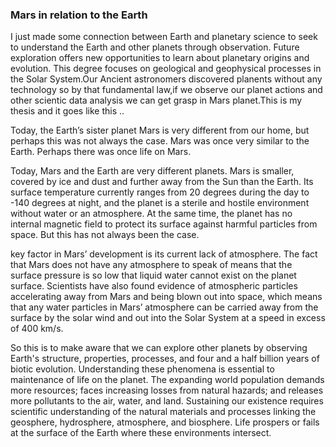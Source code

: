 ### Mars in relation to the Earth

I just made some connection between Earth and planetary science to seek to understand the Earth and other planets through observation. Future exploration offers new opportunities to learn about planetary origins and evolution. This degree focuses on geological and geophysical processes in the Solar System.Our Ancient astronomers discovered planents without any technology so by that fundamental law,if we observe our planet actions and other scientic data analysis we can get grasp in Mars planet.This is my thesis and it goes like this ..

Today, the Earth’s sister planet Mars is very different from our home, but perhaps this was not always the case. Mars was once very similar to the Earth. Perhaps there was once life on Mars.

Today, Mars and the Earth are very different planets. Mars is smaller, covered by ice and dust and further away from the Sun than the Earth. Its surface temperature currently ranges from 20 degrees during the day to -140 degrees at night, and the planet is a sterile and hostile environment without water or an atmosphere. At the same time, the planet has no internal magnetic field to protect its surface against harmful particles from space. But this has not always been the case.

key factor in Mars’ development is its current lack of atmosphere. The fact that Mars does not have any atmosphere to speak of means that the surface pressure is so low that liquid water cannot exist on the planet surface. Scientists have also found evidence of atmospheric particles accelerating away from Mars and being blown out into space, which means that any water particles in Mars’ atmosphere can be carried away from the surface by the solar wind and out into the Solar System at a speed in excess of 400 km/s.

So this is to make aware that we can explore other planets by observing Earth's structure, properties, processes, and four and a half billion years of biotic evolution.  Understanding these phenomena is essential to maintenance of life on the planet.  The expanding world population demands more resources; faces increasing losses from natural hazards; and releases more pollutants to the air, water, and land.   Sustaining our existence requires scientific understanding of the natural materials and processes linking the geosphere, hydrosphere, atmosphere, and biosphere.  Life prospers or fails at the surface of the Earth where these environments intersect. 
